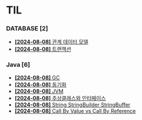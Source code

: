 # TIL
 
### DATABASE [2]
- [**[2024-08-08]**  관계 데이터 모델](https://github.com/A-lass/TIL/blob/main/DATABASE/관계_데이터_모델.md)
- [**[2024-08-08]**  트랜잭션](https://github.com/A-lass/TIL/blob/main/DATABASE/트랜잭션.md)
### Java [6]
- [**[2024-08-08]**  GC](https://github.com/A-lass/TIL/blob/main/Java/GC.md)
- [**[2024-08-08]**  동기화](https://github.com/A-lass/TIL/blob/main/Java/동기화.md)
- [**[2024-08-08]**  JVM](https://github.com/A-lass/TIL/blob/main/Java/JVM.md)
- [**[2024-08-08]**  추상클래스와 인터페이스](https://github.com/A-lass/TIL/blob/main/Java/추상클래스와_인터페이스.md)
- [**[2024-08-08]**  String StringBuilder StringBuffer](https://github.com/A-lass/TIL/blob/main/Java/String_StringBuilder_StringBuffer.md)
- [**[2024-08-08]**  Call By Value vs Call By Reference](https://github.com/A-lass/TIL/blob/main/Java/Call_By_Value_vs_Call_By_Reference.md)
